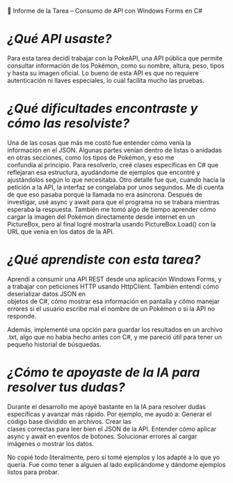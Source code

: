 📝 Informe de la Tarea – Consumo de API con Windows Forms en C#
# *¿Qué API usaste?*
Para esta tarea decidí trabajar con la PokeAPI, una API pública que permite consultar información de los Pokémon, como su nombre, altura, peso, tipos y hasta su imagen oficial.                                                                                                Lo bueno de esta API es que no requiere autenticación ni llaves especiales, lo cual facilita mucho las pruebas.

# *¿Qué dificultades encontraste y cómo las resolviste?*
Una de las cosas que más me costó fue entender cómo venía la información en el JSON. Algunas partes venían dentro de listas o anidadas en otras secciones, como los tipos de Pokémon, y eso me                                                                           
confundía al principio. Para resolverlo, creé clases específicas en C# que reflejaran esa estructura, ayudándome de ejemplos que encontré y ajustándolos según lo que necesitaba. Otro detalle                                                                                 fue que, cuando hacía la petición a la API, la interfaz se congelaba por unos segundos. Me di cuenta de que eso pasaba porque la llamada no era asíncrona. Después de investigar, usé async y                                                                                await para que el programa no se trabara mientras esperaba la respuesta. También me tomó algo de tiempo aprender cómo cargar la imagen del Pokémon directamente desde internet en un PictureBox,                                                                                  pero al final logré mostrarla usando PictureBox.Load() con la URL que venía en los datos de la API.

# *¿Qué aprendiste con esta tarea?*
Aprendí a consumir una API REST desde una aplicación Windows Forms, y a trabajar con peticiones HTTP usando HttpClient. También entendí cómo deserializar datos JSON en                                                                                                    
objetos de C#, cómo mostrar esa información en pantalla y cómo manejar errores si el usuario escribe mal el nombre de un Pokémon o si la API no responde.

Además, implementé una opción para guardar los resultados en un archivo .txt, algo que no había hecho antes con C#, y me pareció útil para tener un pequeño historial de búsquedas.

# *¿Cómo te apoyaste de la IA para resolver tus dudas?*
Durante el desarrollo me apoyé bastante en la IA para resolver dudas específicas y avanzar más rápido. Por ejemplo, me ayudó a: Generar el código base dividido en archivos. Crear las                                                                                      
 clases correctas para leer bien el JSON de la API. Entender cómo aplicar async y await en eventos de botones. Solucionar errores al cargar imágenes o mostrar los datos.

No copié todo literalmente, pero sí tomé ejemplos y los adapté a lo que yo quería. Fue como tener a alguien al lado explicándome y dándome ejemplos listos para probar.
